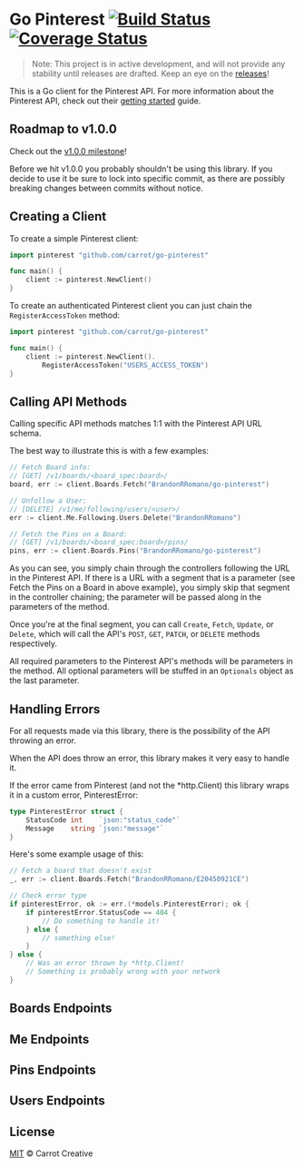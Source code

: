 # Go Pinterest [![Build Status](https://travis-ci.org/carrot/go-pinterest.svg?branch=master)](https://travis-ci.org/carrot/go-pinterest) [![Coverage Status](https://coveralls.io/repos/github/carrot/go-pinterest/badge.svg?branch=br.coveralls)](https://coveralls.io/github/carrot/go-pinterest?branch=br.coveralls)

> Note: This project is in active development, and will not provide any stability until releases are drafted.  Keep an eye on the [releases](https://github.com/carrot/pinterest-go-client/releases)!

This is a Go client for the Pinterest API.  For more information about the Pinterest API, check out their [getting started](https://developers.pinterest.com/docs/api/overview/) guide.

## Roadmap to v1.0.0

Check out the [v1.0.0 milestone](https://github.com/carrot/go-pinterest/milestone/1)!

Before we hit v1.0.0 you probably shouldn't be using this library. If you decide to use it be sure to lock into specific commit, as there are possibly breaking changes between commits without notice.

## Creating a Client

To create a simple Pinterest client:

```go
import pinterest "github.com/carrot/go-pinterest"

func main() {
    client := pinterest.NewClient()
}
```

To create an authenticated Pinterest client you can just chain the `RegisterAccessToken` method:

```go
import pinterest "github.com/carrot/go-pinterest"

func main() {
    client := pinterest.NewClient().
        RegisterAccessToken("USERS_ACCESS_TOKEN")
}
```

## Calling API Methods

Calling specific API methods matches 1:1 with the Pinterest API URL schema.

The best way to illustrate this is with a few examples:

```go
// Fetch Board info:
// [GET] /v1/boards/<board_spec:board>/
board, err := client.Boards.Fetch("BrandonRRomano/go-pinterest")

// Unfollow a User:
// [DELETE] /v1/me/following/users/<user>/
err := client.Me.Following.Users.Delete("BrandonRRomano")

// Fetch the Pins on a Board:
// [GET] /v1/boards/<board_spec:board>/pins/
pins, err := client.Boards.Pins("BrandonRRomano/go-pinterest")
```

As you can see, you simply chain through the controllers following the URL in the Pinterest API. If there is a URL with a segment that is a parameter (see Fetch the Pins on a Board in above example), you simply skip that segment in the controller chaining; the parameter will be passed along in the parameters of the method.

Once you're at the final segment, you can call `Create`, `Fetch`, `Update`, or `Delete`, which will call the API's `POST`, `GET`, `PATCH`, or `DELETE` methods respectively.

All required parameters to the Pinterest API's methods will be parameters in the method.  All optional parameters will be stuffed in an `Optionals` object as the last parameter.

## Handling Errors

For all requests made via this library, there is the possibility of the API throwing an error.

When the API does throw an error, this library makes it very easy to handle it.

If the error came from Pinterest (and not the *http.Client) this library wraps it in a custom error, PinterestError:

```go
type PinterestError struct {
	StatusCode int    `json:"status_code"`
	Message    string `json:"message"`
}
```

Here's some example usage of this:

```go
// Fetch a board that doesn't exist
_, err := client.Boards.Fetch("BrandonRRomano/E20450921CE")

// Check error type
if pinterestError, ok := err.(*models.PinterestError); ok {
    if pinterestError.StatusCode == 404 {
        // Do something to handle it!
    } else {
        // something else!
    }
} else {
    // Was an error thrown by *http.Client!
    // Something is probably wrong with your network
}
```

## Boards Endpoints

## Me Endpoints

## Pins Endpoints

## Users Endpoints

## License

[MIT](LICENSE.md) © Carrot Creative
